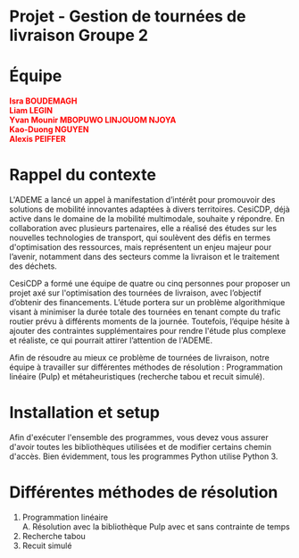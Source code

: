 # Projet - Gestion de tournées de livraison Groupe 2


# Équipe 

<font color="red"> <div align="left"> <strong> Isra BOUDEMAGH </font> </div> </strong>
<font color="red"> <div align="left"> <strong> Liam LEGIN </font> </div> </strong>
<font color="red"> <div align="left"> <strong> Yvan Mounir MBOPUWO LINJOUOM NJOYA </font> </div> </strong>
<font color="red"> <div align="left"> <strong> Kao-Duong NGUYEN </font> </div> </strong>
<font color="red"> <div align="left"> <strong> Alexis PEIFFER </font> </div> </strong>

# Rappel du contexte 

L'ADEME a lancé un appel à manifestation d’intérêt pour promouvoir des solutions de mobilité innovantes adaptées à divers territoires. CesiCDP, déjà active dans le domaine de la mobilité multimodale, souhaite y répondre. En collaboration avec plusieurs partenaires, elle a réalisé des études sur les nouvelles technologies de transport, qui soulèvent des défis en termes d'optimisation des ressources, mais représentent un enjeu majeur pour l’avenir, notamment dans des secteurs comme la livraison et le traitement des déchets.

CesiCDP a formé une équipe de quatre ou cinq personnes pour proposer un projet axé sur l'optimisation des tournées de livraison, avec l’objectif d’obtenir des financements. L’étude portera sur un problème algorithmique visant à minimiser la durée totale des tournées en tenant compte du trafic routier prévu à différents moments de la journée. Toutefois, l’équipe hésite à ajouter des contraintes supplémentaires pour rendre l'étude plus complexe et réaliste, ce qui pourrait attirer l’attention de l'ADEME.

Afin de résoudre au mieux ce problème de tournées de livraison, notre équipe à travailler sur différentes méthodes de résolution : Programmation linéaire (Pulp) et métaheuristiques (recherche tabou et recuit simulé).



# Installation et setup 

Afin d'exécuter l'ensemble des programmes, vous devez vous assurer d'avoir toutes les bibliothèques utilisées et de modifier certains chemin d'accès. Bien évidemment, tous les programmes Python utilise Python 3.

# Différentes méthodes de résolution 

1. Programmation linéaire <br>
  A. Résolution avec la bibliothèque Pulp avec et sans contrainte de temps <br>
2. Recherche tabou
3. Recuit simulé
